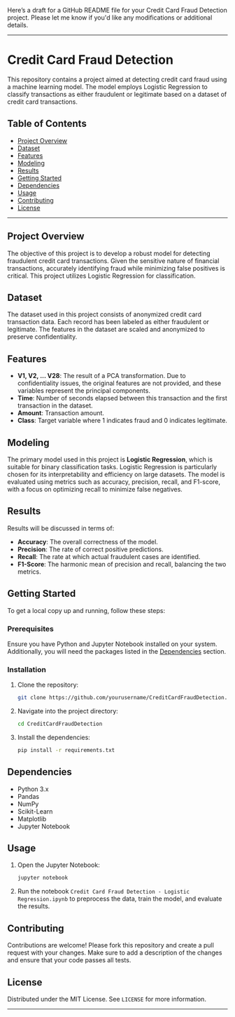 Here’s a draft for a GitHub README file for your Credit Card Fraud Detection project. Please let me know if you'd like any modifications or additional details.

---

# Credit Card Fraud Detection

This repository contains a project aimed at detecting credit card fraud using a machine learning model. The model employs Logistic Regression to classify transactions as either fraudulent or legitimate based on a dataset of credit card transactions.

## Table of Contents
- [Project Overview](#project-overview)
- [Dataset](#dataset)
- [Features](#features)
- [Modeling](#modeling)
- [Results](#results)
- [Getting Started](#getting-started)
- [Dependencies](#dependencies)
- [Usage](#usage)
- [Contributing](#contributing)
- [License](#license)

---

## Project Overview

The objective of this project is to develop a robust model for detecting fraudulent credit card transactions. Given the sensitive nature of financial transactions, accurately identifying fraud while minimizing false positives is critical. This project utilizes Logistic Regression for classification.

## Dataset

The dataset used in this project consists of anonymized credit card transaction data. Each record has been labeled as either fraudulent or legitimate. The features in the dataset are scaled and anonymized to preserve confidentiality.

## Features

- **V1, V2, ... V28**: The result of a PCA transformation. Due to confidentiality issues, the original features are not provided, and these variables represent the principal components.
- **Time**: Number of seconds elapsed between this transaction and the first transaction in the dataset.
- **Amount**: Transaction amount.
- **Class**: Target variable where 1 indicates fraud and 0 indicates legitimate.

## Modeling

The primary model used in this project is **Logistic Regression**, which is suitable for binary classification tasks. Logistic Regression is particularly chosen for its interpretability and efficiency on large datasets. The model is evaluated using metrics such as accuracy, precision, recall, and F1-score, with a focus on optimizing recall to minimize false negatives.

## Results

Results will be discussed in terms of:
- **Accuracy**: The overall correctness of the model.
- **Precision**: The rate of correct positive predictions.
- **Recall**: The rate at which actual fraudulent cases are identified.
- **F1-Score**: The harmonic mean of precision and recall, balancing the two metrics.

## Getting Started

To get a local copy up and running, follow these steps:

### Prerequisites

Ensure you have Python and Jupyter Notebook installed on your system. Additionally, you will need the packages listed in the [Dependencies](#dependencies) section.

### Installation

1. Clone the repository:
   ```bash
   git clone https://github.com/yourusername/CreditCardFraudDetection.git
   ```
2. Navigate into the project directory:
   ```bash
   cd CreditCardFraudDetection
   ```
3. Install the dependencies:
   ```bash
   pip install -r requirements.txt
   ```

## Dependencies

- Python 3.x
- Pandas
- NumPy
- Scikit-Learn
- Matplotlib
- Jupyter Notebook

## Usage

1. Open the Jupyter Notebook:
   ```bash
   jupyter notebook
   ```
2. Run the notebook `Credit Card Fraud Detection - Logistic Regression.ipynb` to preprocess the data, train the model, and evaluate the results.

## Contributing

Contributions are welcome! Please fork this repository and create a pull request with your changes. Make sure to add a description of the changes and ensure that your code passes all tests.

## License

Distributed under the MIT License. See `LICENSE` for more information.

--- 

